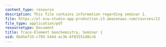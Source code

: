 ```yaml
---
content_type: resource
description: This file contains information regarding seminar 1.
file: https://ol-ocw-studio-app-production.s3.amazonaws.com/courses/12-479-trace-element-geochemistry-spring-2013/0b45ef35c795544dac366f83551d8cc6_MIT12_479S13_Seminar1.pdf
file_type: application/pdf
resourcetype: Document
title: Trace-Element Geochemistry, Seminar 1
uid: 0b45ef35-c795-544d-ac36-6f83551d8cc6
---
```

